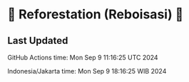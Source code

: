 
# 🌳 Reforestation (Reboisasi) 🌲

## Last Updated

GitHub Actions time: Mon Sep  9 11:16:25 UTC 2024

Indonesia/Jakarta time: Mon Sep  9 18:16:25 WIB 2024
